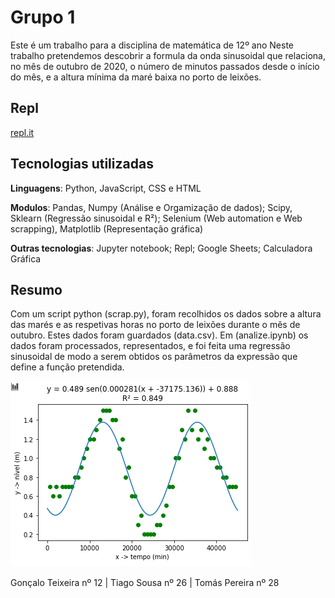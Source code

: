 # Grupo 1

Este é um trabalho para a disciplina de matemática de 12º ano
Neste trabalho pretendemos descobrir a formula da onda sinusoidal que relaciona, no mês de outubro de 2020, o número de minutos passados desde o início do mês, e a altura mínima da maré baixa no porto de leixões.

## Repl
[repl.it](https://repl.it/@GForce4760/matematica-grupo1#README.md)

## Tecnologias utilizadas
**Linguagens**: Python, JavaScript, CSS e HTML

**Modulos**: Pandas, Numpy (Análise e Orgamização de dados); Scipy, Sklearn (Regressão sinusoidal e R²); Selenium (Web automation e Web scrapping), Matplotlib (Representação gráfica)

**Outras tecnologias**: Jupyter notebook; Repl; Google Sheets; Calculadora Gráfica

## Resumo
Com um script python (scrap.py), foram recolhidos os dados sobre a altura das marés e as respetivas horas no porto de leixões durante o mês de outubro.
Estes dados foram guardados (data.csv).
Em (analize.ipynb) os dados foram processados, representados, e foi feita uma regressão sinusoidal de modo a serem obtidos os parâmetros da expressão que define a função pretendida.

![Gráfico](https://github.com/Force4760/matematica-grupo1/blob/master/grafico.PNG)

Gonçalo Teixeira nº 12 | Tiago Sousa nº 26 | Tomás Pereira nº 28
